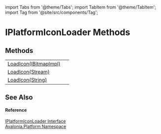 import Tabs from '@theme/Tabs'; 
import TabItem from '@theme/TabItem'; 
import Tag from '@site/src/components/Tag'; 

# IPlatformIconLoader Methods




## Methods
<table>
<tr>
<td><a href="M_Avalonia_Platform_IPlatformIconLoader_LoadIcon">LoadIcon(IBitmapImpl)</a></td>
<td> </td>
</tr>
<tr>
<td><a href="M_Avalonia_Platform_IPlatformIconLoader_LoadIcon_1">LoadIcon(Stream)</a></td>
<td> </td>
</tr>
<tr>
<td><a href="M_Avalonia_Platform_IPlatformIconLoader_LoadIcon_2">LoadIcon(String)</a></td>
<td> </td>
</tr>
</table>

## See Also


#### Reference
<a href="T_Avalonia_Platform_IPlatformIconLoader">IPlatformIconLoader Interface</a>  
<a href="N_Avalonia_Platform">Avalonia.Platform Namespace</a>  
